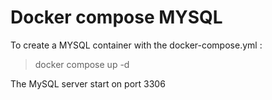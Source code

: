 # Docker compose MYSQL

To create a MYSQL container with the docker-compose.yml :

> docker compose up -d

The MySQL server start on port 3306